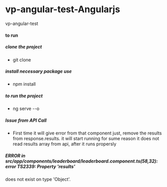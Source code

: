 # vp-angular-test-Angularjs
vp-angular-test

#### to run

##### clone the project
* git clone

##### install necessary package use
* npm install

##### to run the project
* ng serve --o

##### Issue from API Call
* First time it will give error from that component just, remove the results from response.results. it will start running
 for sume reason it does not read results array from api, after it runs propersly

##### ERROR in src/app/components/leaderboard/leaderboard.component.ts(58,32): error TS2339: Property 'results'
does not exist on type 'Object'.
